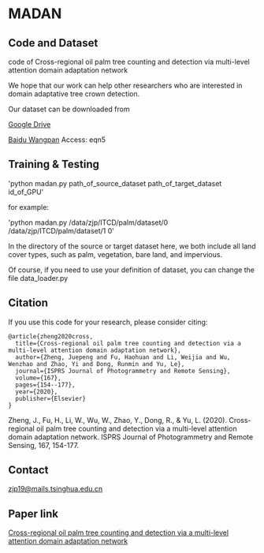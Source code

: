 # MADAN

## Code and Dataset
code of Cross-regional oil palm tree counting and detection via multi-level attention domain adaptation network

We hope that our work can help other researchers who are interested in domain adaptative tree crown detection.

Our dataset can be downloaded from

[Google Drive](https://drive.google.com/drive/folders/1VHmx7LRPfKBkunKWxWQfZu9y3IZ0MuX3?usp=sharing)

[Baidu Wangpan](https://pan.baidu.com/s/1KROJNDmEJe3x97spm65k0A)  Access: eqn5

## Training & Testing

'python madan.py path_of_source_dataset path_of_target_dataset id_of_GPU'

for example:

'python madan.py /data/zjp/ITCD/palm/dataset/0 /data/zjp/ITCD/palm/dataset/1 0'

In the directory of the source or target dataset here, we both include all land cover types, such as palm, vegetation, bare land, and impervious.

Of course, if you need to use your definition of dataset, you can change the file data_loader.py

## Citation

If you use this code for your research, please consider citing:

```
@article{zheng2020cross,
  title={Cross-regional oil palm tree counting and detection via a multi-level attention domain adaptation network},
  author={Zheng, Juepeng and Fu, Haohuan and Li, Weijia and Wu, Wenzhao and Zhao, Yi and Dong, Runmin and Yu, Le},
  journal={ISPRS Journal of Photogrammetry and Remote Sensing},
  volume={167},
  pages={154--177},
  year={2020},
  publisher={Elsevier}
}
```

Zheng, J., Fu, H., Li, W., Wu, W., Zhao, Y., Dong, R., & Yu, L. (2020). Cross-regional oil palm tree counting and detection via a multi-level attention domain adaptation network. ISPRS Journal of Photogrammetry and Remote Sensing, 167, 154-177.

## Contact

zjp19@mails.tsinghua.edu.cn


## Paper link
[Cross-regional oil palm tree counting and detection via a multi-level attention domain adaptation network](https://doi.org/10.1016/j.isprsjprs.2020.07.002)

